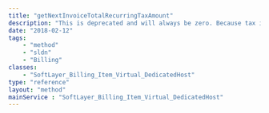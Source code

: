 ```yaml
---
title: "getNextInvoiceTotalRecurringTaxAmount"
description: "This is deprecated and will always be zero. Because tax is calculated in real-time, previewing the next recurring invoice is pre-tax only."
date: "2018-02-12"
tags:
    - "method"
    - "sldn"
    - "Billing"
classes:
    - "SoftLayer_Billing_Item_Virtual_DedicatedHost"
type: "reference"
layout: "method"
mainService : "SoftLayer_Billing_Item_Virtual_DedicatedHost"
---
```

